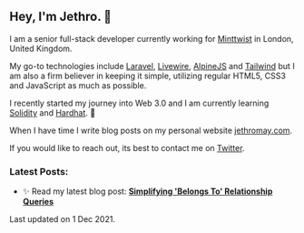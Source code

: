 ## Hey, I'm Jethro. 👋

I am a senior full-stack developer currently working for [Minttwist](https://www.minttwist.com/) in London, United Kingdom. 

My go-to technologies include [Laravel](https://laravel.com/), [Livewire](https://laravel-livewire.com/), [AlpineJS](https://alpinejs.dev/) and [Tailwind](https://tailwindcss.com/) but I am also a firm believer in keeping it simple, utilizing regular HTML5, CSS3 and JavaScript as much as possible. 

I recently started my journey into Web 3.0 and I am currently learning [Solidity](https://soliditylang.org/) and [Hardhat](https://hardhat.org/). 🌱

When I have time I write blog posts on my personal website [jethromay.com](https://jethromay.com).

If you would like to reach out, its best to contact me on [Twitter](https://twitter.com/jethromayuk).

### Latest Posts:


- ✨ Read my latest blog post: **[Simplifying 'Belongs To' Relationship Queries](https://jethromay.com/blog/simplifying-belongs-to-relationship-queries)**

Last updated on 1 Dec 2021.
